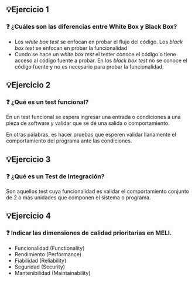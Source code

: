 ## 💡Ejercicio 1
### ❓ ¿Cuáles son las diferencias entre White Box y Black Box? 
- Los *white box test* se enfocan en probar el flujo del código. Los *black box test* se enfocan en probar la 
funcionalidad
- Cundo se hace un *white box test* el tester conoce el código o tiene acceso al código fuente a probar. En los 
*black box test* no se conoce el código fuente y no es necesario para probar la funcionalidad.

## 💡Ejercicio 2
### ❓ ¿Qué es un test funcional?

En un test funcional se espera ingresar una entrada o condiciones a una pieza de software y validar que se dé una salida
o comportamiento.

En otras palabras, es hacer pruebas que esperen validar llanamente el comportamiento del programa ante las condiciones.

## 💡Ejercicio 3
### ❓ ¿Qué es un Test de Integración?

Son aquellos test cuya funcionalidad es validar el comportamiento conjunto de 2 o más unidades que componen el sistema
o programa.

## 💡Ejercicio 4
### ❓ Indicar las dimensiones de calidad prioritarias en MELI.

- Funcionalidad (Functionality)
- Rendimiento (Performance)
- Fiabilidad (Reliability)
- Seguridad (Security) 
- Mantenibilidad (Maintainability) 



